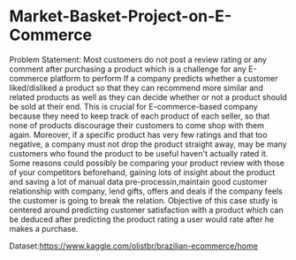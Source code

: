 # Market-Basket-Project-on-E-Commerce
Problem Statement:
Most customers do not post a review rating or any comment after purchasing a product which is a challenge for any E-commerce platform to perform If a company predicts whether a customer liked/disliked a product so that they can recommend more similar and related products as well as they can decide whether or not a product should be sold at their end. This is crucial for E-commerce-based company because they need to keep track of each product of each seller, so that none of products discourage their customers to come shop with them again. Moreover, if a specific product has very few ratings and that too negative, a company must not drop the product straight away, may be many customers who found the product to be useful haven't actually rated it. Some reasons could possibly be comparing your product review with those of your competitors beforehand, gaining lots of insight about the product and saving a lot of manual data pre-processin,maintain good customer relationship with company, lend  gifts, offers and deals if the company feels the customer is going to break the relation. Objective of this case study is centered around predicting customer satisfaction with a product which can be deduced after predicting the product rating a user would rate after he makes a purchase.

Dataset:https://www.kaggle.com/olistbr/brazilian-ecommerce/home
